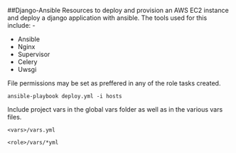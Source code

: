 ##Django-Ansible
Resources to deploy and provision an AWS EC2 instance and deploy a django application with ansible. The tools used for this include: - 
- Ansible
- Nginx
- Supervisor
- Celery
- Uwsgi

File permissions may be set as preffered in any of the role tasks created.
```
ansible-playbook deploy.yml -i hosts
```
Include project vars in the global vars folder as well as in the various vars files. 
```
<vars>/vars.yml
```

```
<role>/vars/*yml
```



